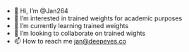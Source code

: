 - 👋 Hi, I’m @Jan264
- 👀 I’m interested in trained weights for academic purposes
- 🌱 I’m currently learning trained weights
- 💞️ I’m looking to collaborate on trained wights
- 📫 How to reach me jan@deepeyes.co

<!---
Jan264/Jan264 is a ✨ special ✨ repository because its `README.md` (this file) appears on your GitHub profile.
You can click the Preview link to take a look at your changes.
--->
